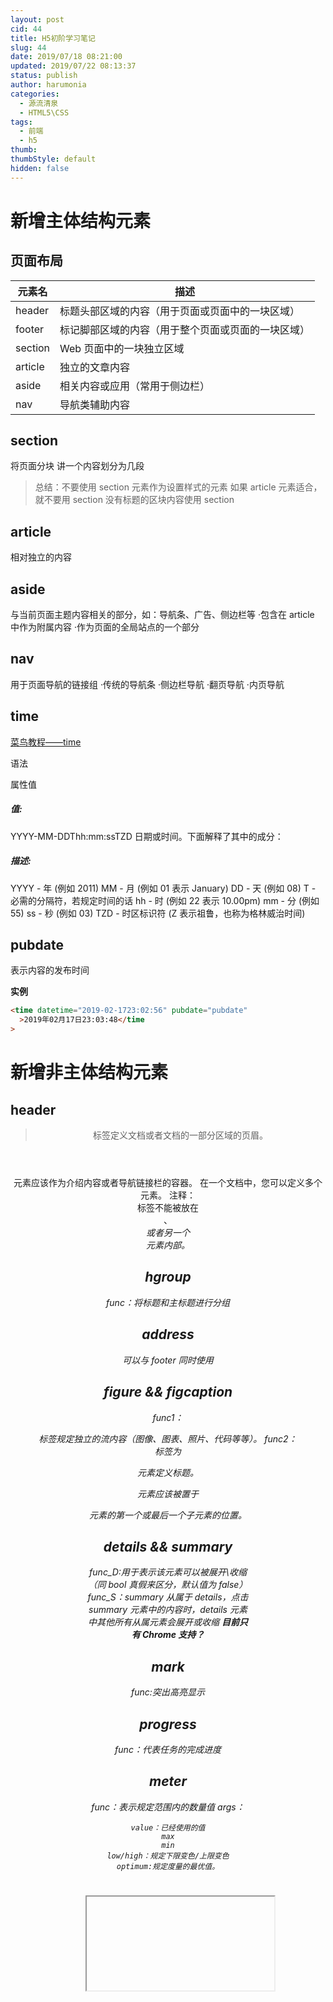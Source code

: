```yaml
---
layout: post
cid: 44
title: H5初阶学习笔记
slug: 44
date: 2019/07/18 08:21:00
updated: 2019/07/22 08:13:37
status: publish
author: harumonia
categories:
  - 源流清泉
  - HTML5\CSS
tags:
  - 前端
  - h5
thumb:
thumbStyle: default
hidden: false
---
```


# 新增主体结构元素

## 页面布局

| 元素名  | 描述                                               |
| ------- | -------------------------------------------------- |
| header  | 标题头部区域的内容（用于页面或页面中的一块区域）   |
| footer  | 标记脚部区域的内容（用于整个页面或页面的一块区域） |
| section | Web 页面中的一块独立区域                           |
| article | 独立的文章内容                                     |
| aside   | 相关内容或应用（常用于侧边栏）                     |
| nav     | 导航类辅助内容                                     |

## section

将页面分块
讲一个内容划分为几段

> 总结：不要使用 section 元素作为设置样式的元素
> 如果 article 元素适合，就不要用 section
> 没有标题的区块内容使用 section

## article

相对独立的内容

## aside

与当前页面主题内容相关的部分，如：导航条、广告、侧边栏等
·包含在 article 中作为附属内容
·作为页面的全局站点的一个部分

## nav

用于页面导航的链接组
·传统的导航条
·侧边栏导航
·翻页导航
·内页导航

## time

[菜鸟教程——time](http://www.runoob.com/tags/att-time-datetime.html)

语法

> <time datetime="YYYY-MM-DDThh:mm:ssTZD">

属性值

##### 值:

YYYY-MM-DDThh:mm:ssTZD
日期或时间。下面解释了其中的成分：

##### 描述:

YYYY - 年 (例如 2011)
MM - 月 (例如 01 表示 January)
DD - 天 (例如 08)
T - 必需的分隔符，若规定时间的话
hh - 时 (例如 22 表示 10.00pm)
mm - 分 (例如 55)
ss - 秒 (例如 03)
TZD - 时区标识符 (Z 表示祖鲁，也称为格林威治时间)

## pubdate

表示内容的发布时间

**实例**

```html
<time datetime="2019-02-1723:02:56" pubdate="pubdate"
  >2019年02月17日23:03:48</time
>
```

# 新增非主体结构元素

## header

> <header> 标签定义文档或者文档的一部分区域的页眉。

<header> 元素应该作为介绍内容或者导航链接栏的容器。
在一个文档中，您可以定义多个 <header> 元素。
注释：<header> 标签不能被放在 <footer>、<address> 或者另一个 <header> 元素内部。

## hgroup

func：将标题和主标题进行分组

## address

可以与 footer 同时使用

## figure && figcaption

func1：<figure> 标签规定独立的流内容（图像、图表、照片、代码等等）。
func2：<figcaption> 标签为 <figure> 元素定义标题。

<figcaption> 元素应该被置于 <figure> 元素的第一个或最后一个子元素的位置。

## details && summary

func_D:用于表示该元素可以被展开\收缩（同 bool 真假来区分，默认值为 false）
func_S：summary 从属于 details，点击 summary 元素中的内容时，details 元素中其他所有从属元素会展开或收缩
**目前只有 Chrome 支持？**

## mark

func:突出高亮显示

## progress

func：代表任务的完成进度

## meter

func：表示规定范围内的数量值
args：

    value：已经使用的值
    max
    min
    low/high：规定下限变色/上限变色
    optimum:规定度量的最优值。

# <iframe>内联框架的使用

用途 1.配合超链接元素实现不用页面嵌套

# html5 大纲

[html5 outliner](https://gsnedders.html5.org/outliner/)

> 在 header 元素中使用图片生成大纲

## 大纲编排规则

### 显式编排&&隐式编排

#### 显式

用 section 进行划分，h1-h6

#### 隐式

不适用 section，h1-h6

### 标题分级

h1-h6 依据级别不同，自动生成区块

# 加强版 ol 元素

> <ol> 标签定义了一个有序列表. 列表排序以数字来显示。
> 使用<li> 标签来定义列表选项。

# dl

<dl> 标签定义一个描述列表。
<dd> 标签被用来对一个描述列表中的项目/名字进行描述。
<dl> 标签与 <dt> （定义项目/名字）和 <dd> （描述每一个项目/名字）一起使用。
在 <dd> 标签内，您能放置段落、换行、图片、链接、列表等等。

# canvas

<canvas> 标签通过脚本（通常是 JavaScript）来绘制图形（比如图表和其他图像）。

<canvas> 标签只是图形容器，您必须使用脚本来绘制图形。

[HTML 画布参考手册](http://www.runoob.com/tags/ref-canvas.html)

## 圆形范式

```js
function draw(id) {
  var canvas = document.getElementById(id);
  var context = canvas.getContext("2d");
  context.fillStyle = "#f1f2f3";
  context.fillRect(0, 0, 400, 400);
  // context.beginPath();
  // context.arc(10,10,10,0,Math.PI*2,true)
  // context.closePath();
  // context.fillStyle="rgba(255,0,0,255)"
  for (var i = 0; i < 10; i++) {
    context.beginPath();
    context.arc(i * 25, i * 25, i * 10, 0, Math.PI * 2, true);
    context.closePath();
    context.fillStyle = "rgba(255,0,0,0.25)";
    context.fill();
    context.strokeStyle = "#000";
    context.stroke();
  }
}
```

## 文字范式

```js
function draw1(id) {
  var canvas = document.getElementById(id);
  var context = canvas.getContext("2d");
  context.fillStyle = "green"; //背景填充
  context.fillRect(0, 0, 800, 300); //填充范围
  context.fillStyle = "#fff";
  context.strokeStyle = "#fff";
  context.font = "bold 40px '微软雅黑'";
  context.textBaseline = "hanging"; //垂直对齐方式
  //context.textAlign='start';                  //水平对齐方式
  context.fillText("aaa", 50, 50); //此处有第四个参数用来防止溢出
  context.strokeText("aaa", 50, 100);
}
```

## 保存

把绘画的状态输出到一个 data URL 地址所指向的数据中的过程

> window.location=canvas.toDataURL('image/jpeg');

## 制作动画

1.setInterval 设置动画的间隔时间
args:

    code:执行动画的函数
    millisec:间隔时间（ms）

2.用来绘图的函数
1).x 和 y 轴的变化
2).context.clearRect()

# web storage

## session storage

临时保存

## local storage

永久保存

# 实战：留言板

```js
function saveStorage(id) {
  var data = document.getElementById(id).value;
  var time = new Date().getTime();
  localStorage.setItem(time, data);
  alert("数据已保存");
  loadStorage("msg");
}

function loadStorage(id) {
  var result = '<table border="1">';
  for (var i = 0; i < localStorage.length; i++) {
    var key = localStorage.key(i);
    var value = localStorage.getItem(key);
    var date = new Date();
    date.setTime(key);
    var datestr = date.toUTCString();
    result +=
      "<tr><td>" +
      "这是第" +
      i +
      "条数据</td><td>" +
      value +
      "</td><td>" +
      datestr +
      "</td></tr>";
  }
  result += "</table>";
  var target = document.getElementById(id);
  target.innerHTML = result;
}

function clearStorage(id) {
  localStorage.clear();
  alert("数据已清除");
  loadStorage("msg");
}
```

```html
<!DOCTYPE html>
<html lang="en">
  <head>
    <meta charset="UTF-8" />
    <title>Title</title>
    <script type="text/javascript" src="index.js"></script>
  </head>
  <body>
    <h1>留言板</h1>
    <textarea id="dome" cols="60" rows="10"></textarea>
    <br />
    <input type="button" value="save" onclick="saveStorage('dome')" />
    <input type="button" value="load" onclick="loadStorage('msg')" />
    <input type="button" value="clear" onclick="clearStorage('msg')" />
    <hr />
    <p id="msg"></p>
  </body>
</html>
```

# video && audio

## video

视频或电影

## audio

音频

## source

source 可以用来指定多个媒体视频播放格式，自上而下依次尝试

# drag

## 设置元素为可拖放

首先，为了使元素可拖动，把 draggable 属性设置为 true ：

> <img draggable="true">

## 拖动什么 - ondragstart 和 setData()

然后，规定当元素被拖动时，会发生什么。

在上面的例子中，ondragstart 属性调用了一个函数，drag(event)，它规定了被拖动的数据。

dataTransfer.setData() 方法设置被拖数据的数据类型和值：

```js
function drag(ev) {
  ev.dataTransfer.setData("Text", ev.target.id);
}
```

在这个例子中，数据类型是 "Text"，值是可拖动元素的 id ("drag1")。

## 放到何处 - ondragover

ondragover 事件规定在何处放置被拖动的数据。

默认地，无法将数据/元素放置到其他元素中。如果需要设置允许放置，我们必须阻止对元素的默认处理方式。

这要通过调用 ondragover 事件的 event.preventDefault() 方法：

event.preventDefault()

## 进行放置 - ondrop

当放置被拖数据时，会发生 drop 事件。

在上面的例子中，ondrop 属性调用了一个函数，drop(event)：

```js
function drop(ev) {
  ev.preventDefault();
  var data = ev.dataTransfer.getData("Text");
  ev.target.appendChild(document.getElementById(data));
}
```

代码解释：

1.调用 preventDefault() 来避免浏览器对数据的默认处理（drop 事件的默认行为是以链接形式打开） 2.通过 dataTransfer.getData("Text") 方法获得被拖的数据。该方法将返回在 setData() 方法中设置为相同类型的任何数据。 3.被拖数据是被拖元素的 id ("drag1") 4.把被拖元素追加到放置元素（目标元素）中

# 附录

> <a> 超链接

> style 定义 css 样式

> 将 <ul> 标签与 <li> 标签一起使用，创建无序列表。

# sub 快捷

ul>.item\$\*10 + ctrl+e 快速生成 10 行列表
